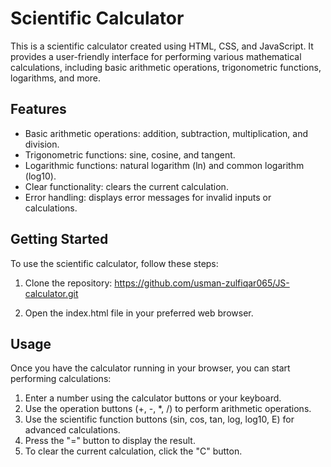 # Scientific Calculator

This is a scientific calculator created using HTML, CSS, and JavaScript. 
It provides a user-friendly interface for performing various mathematical calculations,
including basic arithmetic operations, trigonometric functions, logarithms, and more.

## Features

- Basic arithmetic operations: addition, subtraction, multiplication, and division.
- Trigonometric functions: sine, cosine, and tangent.
- Logarithmic functions: natural logarithm (ln) and common logarithm (log10).
- Clear functionality: clears the current calculation.
- Error handling: displays error messages for invalid inputs or calculations.

## Getting Started

To use the scientific calculator, follow these steps:

1. Clone the repository:
   https://github.com/usman-zulfiqar065/JS-calculator.git

2. Open the index.html file in your preferred web browser.

## Usage

Once you have the calculator running in your browser, you can start performing calculations:

1. Enter a number using the calculator buttons or your keyboard.
2. Use the operation buttons (+, -, *, /) to perform arithmetic operations.
3. Use the scientific function buttons (sin, cos, tan, log, log10, E) for advanced calculations.
4. Press the "=" button to display the result.
5. To clear the current calculation, click the "C" button.
